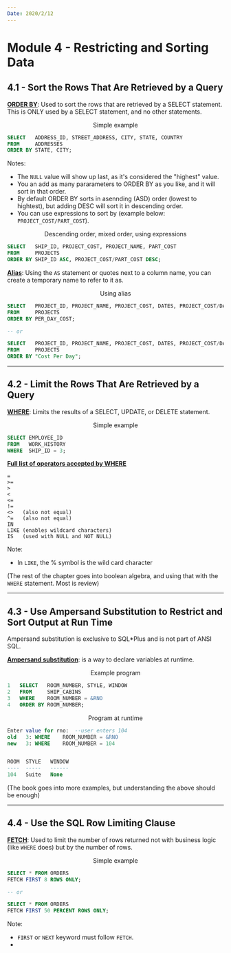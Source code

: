 ```yaml
---
Date: 2020/2/12
---
```


# Module 4 - Restricting and Sorting Data

## 4.1 - Sort the Rows That Are Retrieved by a Query

<u>**ORDER BY**</u>: Used to sort the rows that are retrieved by a SELECT statement. This is ONLY used by a SELECT statement, and no other statements.

<center>Simple example</center>

```SQL
SELECT   ADDRESS_ID, STREET_ADDRESS, CITY, STATE, COUNTRY
FROM     ADDRESSES
ORDER BY STATE, CITY;
```

Notes:

- The `NULL` value will show up last, as it's considered the "highest" value.
- You an add as many pararameters to ORDER BY as you like, and it will sort in that order.
- By default ORDER BY sorts in asennding (ASD) order (lowest to hightest), but adding DESC will sort it in descending order.
- You can use expressions to sort by (example below: `PROJECT_COST/PART_COST`).

<center>Descending order, mixed order, using expressions</center>

```SQL
SELECT   SHIP_ID, PROJECT_COST, PROJECT_NAME, PART_COST
FROM     PROJECTS
ORDER BY SHIP_ID ASC, PROJECT_COST/PART_COST DESC;
```

<u>**Alias**</u>: Using the `AS` statement or quotes next to a column name, you can create a temporary name to refer to it as.

<center>Using alias</center>

```SQL
SELECT   PROJECT_ID, PROJECT_NAME, PROJECT_COST, DATES, PROJECT_COST/DATES AS PER_DAY_COST
FROM     PROJECTS
ORDER BY PER_DAY_COST;

-- or

SELECT   PROJECT_ID, PROJECT_NAME, PROJECT_COST, DATES, PROJECT_COST/DATES "Cost Per Day"
FROM     PROJECTS
ORDER BY "Cost Per Day";
```

---

## 4.2 - Limit the Rows That Are Retrieved by a Query

<u>**WHERE**</u>: Limits the results of a SELECT, UPDATE, or DELETE statement.

<center>Simple example</center>

```SQL
SELECT EMPLOYEE_ID
FROM   WORK_HISTORY
WHERE  SHIP_ID = 3;
```

<u>**Full list of operators accepted by WHERE**</u>

```
=
>=
>
<
<=
!=
<>   (also not equal)
^=   (also not equal)
IN
LIKE (enables wildcard characters)
IS   (used with NULL and NOT NULL)
```

Note:

- In `LIKE`, the % symbol is the wild card character

(The rest of the chapter goes into boolean algebra, and using that with the `WHERE` statement. Most is review)

---

## 4.3 - Use Ampersand Substitution to Restrict and Sort Output at Run Time

Ampersand substitution is exclusive to SQL\*Plus and is not part of ANSI SQL.

<u>**Ampersand substitution**</u>: is a way to declare variables at runtime.

<center>Example program</center>

```SQL
1   SELECT   ROOM_NUMBER, STYLE, WINDOW
2   FROM     SHIP_CABINS
3   WHERE    ROOM_NUMBER = &RNO
4   ORDER BY ROOM_NUMBER;
```

<center>Program at runtime</center>

```SQL
Enter value for rno:  --user enters 104
old   3: WHERE    ROOM_NUMBER = &RNO
new   3: WHERE    ROOM_NUMBER = 104


ROOM  STYLE   WINDOW
----  -----   ------
104   Suite   None
```

(The book goes into more examples, but understanding the above should be enough)

---

## 4.4 - Use the SQL Row Limiting Clause

<u>**FETCH**</u>: Used to limit the number of rows returned not with business logic (like `WHERE` does) but by the number of rows.

<center>Simple example</center>

```SQL
SELECT * FROM ORDERS
FETCH FIRST 8 ROWS ONLY;

-- or

SELECT * FROM ORDERS
FETCH FIRST 50 PERCENT ROWS ONLY;
```

Note:

- `FIRST` or `NEXT` keyword must follow `FETCH`.
-
